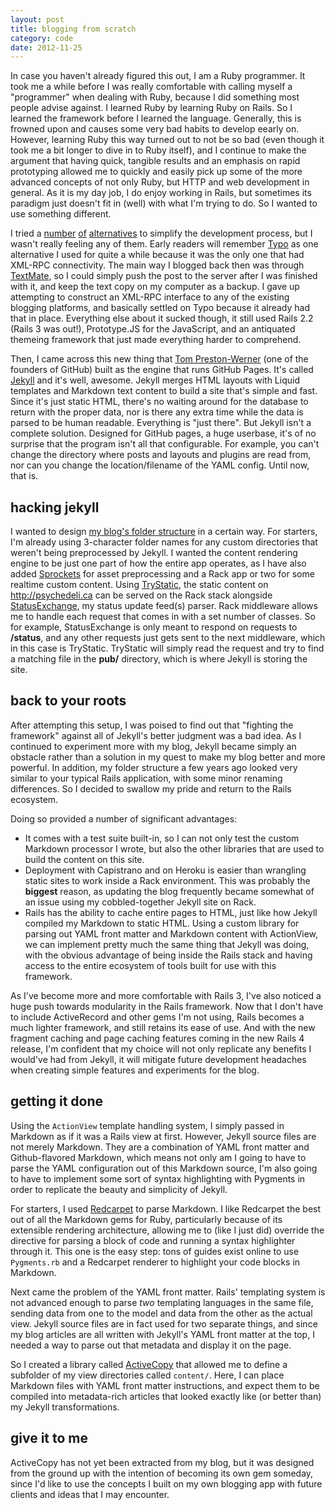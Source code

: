 ```yaml
---
layout: post
title: blogging from scratch
category: code
date: 2012-11-25
---
```


In case you haven't already figured this out, I am a Ruby programmer. It took me a while
before I was really comfortable with calling myself a "programmer" when dealing with Ruby,
because I did something most people advise against. I learned Ruby by learning Ruby on
Rails. So I learned the framework before I learned the language. Generally, this is
frowned upon and causes some very bad habits to develop eearly on. However, learning Ruby
this way turned out to not be so bad (even though it took me a bit longer to dive in to
Ruby itself), and I continue to make the argument that having quick, tangible results and
an emphasis on rapid prototyping allowed me to quickly and easily pick up some of the more
advanced concepts of not only Ruby, but HTTP and web development in general. As it is my
day job, I do enjoy working in Rails, but sometimes its paradigm just doesn't fit in
(well) with what I'm trying to do. So I wanted to use something different.

I tried a [number][sinatra] [of][camping] [alternatives][typo] to simplify the development
process, but I wasn't really feeling any of them. Early readers will remember [Typo][typo]
as one alternative I used for quite a while because it was the only one that had XML-RPC
connectivity. The main way I blogged back then was through [TextMate][mate], so I could
simply push the post to the server after I was finished with it, and keep the text copy on
my computer as a backup. I gave up attempting to construct an XML-RPC interface to any of
the existing blogging platforms, and basically settled on Typo because it already had that
in place. Everything else about it sucked though, it still used Rails 2.2 (Rails 3 was
out!), Prototype.JS for the JavaScript, and an antiquated themeing framework that just
made everything harder to comprehend.

Then, I came across this new thing that [Tom Preston-Werner][tpw] (one of the founders of
GitHub) built as the engine that runs GitHub Pages. It's called [Jekyll][jekyll] and it's
well, awesome. Jekyll merges HTML layouts with Liquid templates and Markdown text content
to build a site that's simple and fast. Since it's just static HTML, there's no waiting
around for the database to return with the proper data, nor is there any extra time while
the data is parsed to be human readable. Everything is "just there". But Jekyll isn't a
complete solution. Designed for GitHub pages, a huge userbase, it's of no surprise that
the program isn't all that configurable. For example, you can't change the directory where
posts and layouts and plugins are read from, nor can you change the location/filename of
the YAML config. Until now, that is.

## hacking jekyll

I wanted to design [my blog's folder structure][src] in a certain way. For starters, I'm
already using 3-character folder names for any custom directories that weren't being
preprocessed by Jekyll. I wanted the content rendering engine to be just one part of how
the entire app operates, as I have also added [Sprockets][ass] for asset preprocessing and
a Rack app or two for some realtime custom content. Using [TryStatic][static], the static
content on <http://psychedeli.ca> can be served on the Rack stack alongside
[StatusExchange][sx], my status update feed(s) parser. Rack middleware allows me to handle
each request that comes in with a set number of classes. So for example, StatusExchange is
only meant to respond on requests to **/status**, and any other requests just gets sent to
the next middleware, which in this case is TryStatic. TryStatic will simply read the
request and try to find a matching file in the **pub/** directory, which is where Jekyll
is storing the site.

## back to your roots

After attempting this setup, I was poised to find out that "fighting the framework" against
all of Jekyll's better judgment was a bad idea. As I continued to experiment more with my blog,
Jekyll became simply an obstacle rather than a solution in my quest to make my blog better and
more powerful. In addition, my folder structure a few years ago looked very similar to your
typical Rails application, with some minor renaming differences. So I decided to swallow my
pride and return to the Rails ecosystem.

Doing so provided a number of significant advantages:

- It comes with a test suite built-in, so I can not only test the custom Markdown processor
  I wrote, but also the other libraries that are used to build the content on this site.
- Deployment with Capistrano and on Heroku is easier than wrangling static sites to work
  inside a Rack environment. This was probably the **biggest** reason, as updating the
  blog frequently became somewhat of an issue using my cobbled-together Jekyll site on Rack.
- Rails has the ability to cache entire pages to HTML, just like how Jekyll compiled my Markdown
  to static HTML. Using a custom library for parsing out YAML front matter and Markdown
  content with ActionView, we can implement pretty much the same thing that Jekyll was doing,
  with the obvious advantage of being inside the Rails stack and having access to the
  entire ecosystem of tools built for use with this framework.

As I've become more and more comfortable with Rails 3, I've also noticed a huge push
towards modularity in the Rails framework. Now that I don't have to include ActiveRecord
and other gems I'm not using, Rails becomes a much lighter framework, and still retains
its ease of use. And with the new fragment caching and page caching features coming in the
new Rails 4 release, I'm confident that my choice will not only replicate any benefits I
would've had from Jekyll, it will mitigate future development headaches when creating
simple features and experiments for the blog.

## getting it done

Using the `ActionView` template handling system, I simply passed in Markdown as if it was
a Rails view at first. However, Jekyll source files are not merely Markdown. They are a
combination of YAML front matter and Github-flavored Markdown, which means not only am I
going to have to parse the YAML configuration out of this Markdown source, I'm also going
to have to implement some sort of syntax highlighting with Pygments in order to replicate
the beauty and simplicity of Jekyll.

For starters, I used [Redcarpet][rc] to parse Markdown. I like Redcarpet the best out of all
the Markdown gems for Ruby, particularly because of its extensible rendering
architecture, allowing me to (like I just did) override the directive for parsing a block
of code and running a syntax highlighter through it. This one is the easy step: tons of
guides exist online to use `Pygments.rb` and a Redcarpet renderer to highlight your code
blocks in Markdown.

Next came the problem of the YAML front matter. Rails' templating system is not advanced
enough to parse *two* templating languages in the same file, sending data from one to the
model and data from the other as the actual view. Jekyll source files are in fact used
for two separate things, and since my blog articles are all written with Jekyll's YAML
front matter at the top, I needed a way to parse out that metadata and display it on the
page.

So I created a library called [ActiveCopy][ac] that allowed me to define a subfolder of my
view directories called `content/`. Here, I can place Markdown files with YAML front
matter instructions, and expect them to be compiled into metadata-rich articles that
looked exactly like (or better than) my Jekyll transformations.

## give it to me

ActiveCopy has not yet been extracted from my blog, but it was designed from the ground up
with the intention of becoming its own gem someday, since I'd like to use the concepts I
built on my own blogging app with future clients and ideas that I may encounter.

[mate]: http://macromates.com
[jekyll]: http://jekyllrb.com
[tubbo/jekyll]: http://github.com/tubbo/jekyll
[custom-dirs]: https://github.com/tubbo/jekyll/tree/feature/custom-dirs
[src]: http://github.com/tubbo/psychedeli.ca
[ass]: https://github.com/sstephenson/sprockets
[static]: https://github.com/gmarik/rack-try_static
[synth]: https://github.com/tubbo/psychedeli.ca/blob/master/bin/synth
[sx]: https://github.com/tubbo/psychedeli.ca/blob/master/lib/status_exchange.rb
[tpw]: http://tom.preston-werner.com/
[contrib]: https://github.com/mojombo/jekyll/wiki/contribute
[sinatra]: http://sinatrarb.com
[camping]: http://camping.rubyforge.org/
[typo]: http://typosphere.org
[rc]: https://github.com/vmg/redcarpet
[ac]: https://github.com/tubbo/psychedeli.ca/tree/master/lib/active_copy

